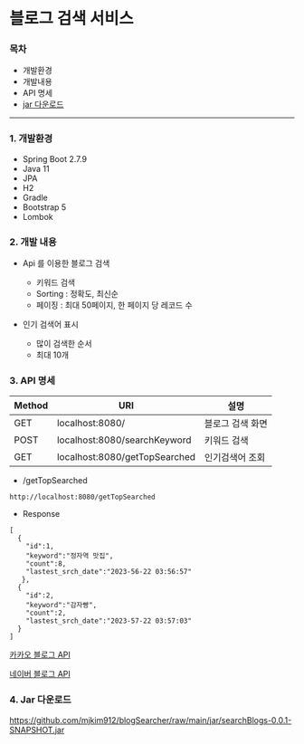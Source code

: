 # 블로그 검색 서비스


### 목차
- 개발환경
- 개발내용
- API 명세
- [jar 다운로드](https://github.com/mjkim912/blogSearcher/raw/main/jar/searchBlogs-0.0.1-SNAPSHOT.jar)

---
### 1. 개발환경

- Spring Boot 2.7.9
- Java 11
- JPA
- H2
- Gradle
- Bootstrap 5
- Lombok


### 2. 개발 내용
- Api 를 이용한 블로그 검색
  - 키워드 검색
  - Sorting : 정확도, 최신순
  - 페이징 : 최대 50페이지, 한 페이지 당 레코드 수

- 인기 검색어 표시
  - 많이 검색한 순서
  - 최대 10개


### 3. API 명세
|Method|URI|설명|
|------|---|---|
|GET|localhost:8080/|블로그 검색 화면|
|POST|localhost:8080/searchKeyword|키워드 검색|
|GET|localhost:8080/getTopSearched|인기검색어 조회|

- /getTopSearched
```
http://localhost:8080/getTopSearched
```
- Response
```
[
  {
    "id":1,
    "keyword":"정자역 맛집",
    "count":8,
    "lastest_srch_date":"2023-56-22 03:56:57"
   },
  {
    "id":2,
    "keyword":"감자빵",
    "count":2,
    "lastest_srch_date":"2023-57-22 03:57:03"
  }
]
```


[카카오 블로그 API](https://developers.kakao.com/docs/latest/ko/daum-search/dev-guide#search-blog)

[네이버 블로그 API](https://developers.naver.com/docs/serviceapi/search/blog/blog.md#%EB%B8%94%EB%A1%9C%EA%B7%B8-%EA%B2%80%EC%83%89-api-%EB%A0%88%ED%8D%BC%EB%9F%B0%EC%8A%A4)

### 4. Jar 다운로드
https://github.com/mjkim912/blogSearcher/raw/main/jar/searchBlogs-0.0.1-SNAPSHOT.jar
